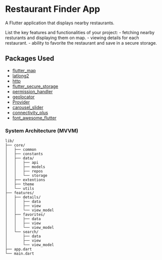 # Restaurant Finder App

A Flutter application that displays nearby restaurants.

List the key features and functionalities of your project:
    - fetching nearby resturants and displaying them on map.
    - viewing details for each restaurant.
    - ability to favorite the restaurant and save in a secure storage.


## Packages Used

- [flutter_map](https://pub.dev/packages/flutter_map)
- [latlong2](https://pub.dev/packages/latlong2)
- [http](https://pub.dev/packages/http)
- [flutter_secure_storage](https://pub.dev/packages/flutter_secure_storage)
- [permission_handler](https://pub.dev/packages/permission_handler)
- [geolocator](https://pub.dev/packages/geolocator)
- [Provider](https://pub.dev/packages/provider)
- [carousel_slider](https://pub.dev/packages/carousel_slider)
- [connectivity_plus](https://pub.dev/packages/connectivity_plus)
- [font_awesome_flutter](https://pub.dev/packages/font_awesome_flutter)


### System Architecture (MVVM)

    lib/
    ├── core/
    │   ├── common
    │   ├── constants
    │   ├── data/
    │   │   ├── api
    │   │   ├── models
    │   │   ├── repos
    │   │   └── storage
    │   ├── extentions
    │   ├── theme
    │   └── utils 
    ├── features/
    │   ├── details/
    │   │   ├── data
    │   │   ├── view
    │   │   └── view_model
    │   ├── favorites/
    │   │   ├── data
    │   │   ├── view
    │   │   └── view_model
    │   └── search/
    │       ├── data
    │       ├── view
    │       └── view_model
    ├── app.dart
    └── main.dart


